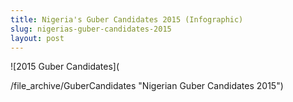 ```yaml
---
title: Nigeria's Guber Candidates 2015 (Infographic)
slug: nigerias-guber-candidates-2015
layout: post
---
```


![2015 Guber Candidates](

/file_archive/GuberCandidates "Nigerian Guber Candidates 2015")
